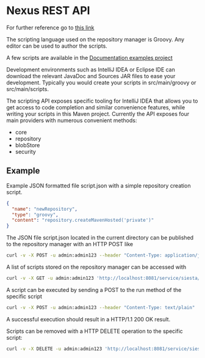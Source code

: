 # Nexus REST API

For further reference go to [this link](https://books.sonatype.com/nexus-book/3.0/reference/scripting.html)

The scripting language used on the repository manager is Groovy. Any editor can be used to author the scripts.

A few scripts are available in the [Documentation examples project](https://github.com/sonatype/nexus-book-examples/tree/nexus-3.x)

Development environments such as IntelliJ IDEA or Eclipse IDE can download the relevant JavaDoc and Sources JAR files to ease your development. Typically you would create your scripts in src/main/groovy or src/main/scripts.

The scripting API exposes specific tooling for IntelliJ IDEA that allows you to get access to code completion and similar convenience features, while writing your scripts in this Maven project. Currently the API exposes four main providers with numerous convenient methods:

- core
- repository
- blobStore
- security

## Example

Example JSON formatted file script.json with a simple repository creation script.

```json
{
  "name": "newRepository",
  "type": "groovy",
  "content": "repository.createMavenHosted('private')"
}
```

The JSON file script.json located in the current directory can be published to the repository manager with an HTTP POST like

```bash
curl -v -X POST -u admin:admin123 --header "Content-Type: application/json" 'http://localhost:8081/service/siesta/rest/v1/script' -d @script.json
```

A list of scripts stored on the repository manager can be accessed with

```bash
curl -v -X GET -u admin:admin123 'http://localhost:8081/service/siesta/rest/v1/script'
```

A script can be executed by sending a POST to the run method of the specific script

```bash
curl -v -X POST -u admin:admin123 --header "Content-Type: text/plain" 'http://localhost:8081/service/siesta/rest/v1/script/newRepository/run'
```

A successful execution should result in a HTTP/1.1 200 OK result.

Scripts can be removed with a HTTP DELETE operation to the specific script:

```bash
curl -v -X DELETE -u admin:admin123 'http://localhost:8081/service/siesta/rest/v1/script/newRepository'
```
